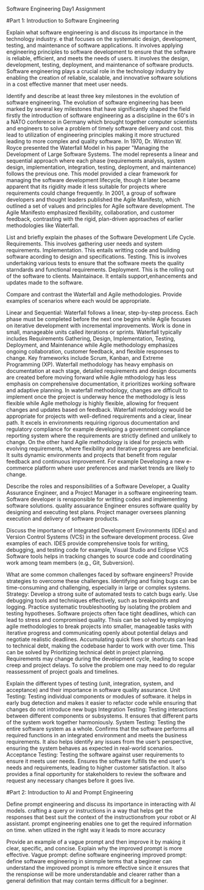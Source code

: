 Software Engineering Day1 Assignment

#Part 1: Introduction to Software Engineering

Explain what software engineering is and discuss its importance in the technology industry. e that focuses on the systematic design, development, testing, and maintenance of software applications. It involves applying engineering principles to software development to ensure that the software is reliable, efficient, and meets the needs of users. It involves the design, development, testing, deployment, and maintenance of software products. Software engineering plays a crucial role in the technology industry by enabling the creation of reliable, scalable, and innovative software solutions in a cost effective manner that meet user needs.

Identify and describe at least three key milestones in the evolution of software engineering. The evolution of software engineering has been marked by several key milestones that have significantly shaped the field firstly the introduction of software engineering as a discipline in the 60's in a NATO conference in Germany which brought together computer scientists and engineers to solve a problem of timely software delivery and cost. this lead to utilization of engineering principles making it more structured leading to more complex and quality software. In 1970, Dr. Winston W. Royce presented the Waterfall Model in his paper "Managing the Development of Large Software Systems. The model represents a linear and sequential approach where each phase (requirements analysis, system design, implementation, integration, testing, deployment, and maintenance) follows the previous one. This model provided a clear framework for managing the software development lifecycle, though it later became apparent that its rigidity made it less suitable for projects where requirements could change frequently. In 2001, a group of software developers and thought leaders published the Agile Manifesto, which outlined a set of values and principles for Agile software development. The Agile Manifesto emphasized flexibility, collaboration, and customer feedback, contrasting with the rigid, plan-driven approaches of earlier methodologies like Waterfall.

List and briefly explain the phases of the Software Development Life Cycle. Requirements. This involves gathering user needs and system requirements. Implementation. This entails writting code and building software acording to design and specifications. Testing. This is involves undertaking various tests to ensure that the software meets the quality starndards and functional requirements. Deployment. This is the rolling out of the software to clients. Maintainace. It entails support,enhancements and updates made to the software.

Compare and contrast the Waterfall and Agile methodologies. Provide examples of scenarios where each would be appropriate.

Linear and Sequential: Waterfall follows a linear, step-by-step process. Each phase must be completed before the next one begins while Agile focuses on iterative development with incremental improvements. Work is done in small, manageable units called iterations or sprints. Waterfall typically includes Requirements Gathering, Design, Implementation, Testing, Deployment, and Maintenance while Agile methodology emphasizes ongoing collaboration, customer feedback, and flexible responses to change. Key frameworks include Scrum, Kanban, and Extreme Programming (XP). Waterfall methodology has heavy emphasis on documentation at each stage, detailed requirements and design documents are created before moving forward while Agile mthodology has less emphasis on comprehensive documentation, it prioritizes working software and adaptive planning. In waterfall methodology, changes are difficult to implement once the project is underway hence the methodology is less flexible while Agile methology is highly flexible, allowing for frequent changes and updates based on feedback. Waterfall metodology would be appropriate for projects with well-defined requirements and a clear, linear path. It excels in environments requiring rigorous documentation and regulatory compliance for example developing a government compliance reporting system where the requirements are strictly defined and unlikely to change. On the other hand Agile methodology is ideal for projects with evolving requirements, where flexibility and iterative progress are beneficial. It suits dynamic environments and projects that benefit from regular feedback and continuous improvement. For example Developing a new e-commerce platform where user preferences and market trends are likely to change.

Describe the roles and responsibilities of a Software Developer, a Quality Assurance Engineer, and a Project Manager in a software engineering team. Software developer is rensponsible for writting codes and implementing software solutions. quality assuarance Engineer ensures software quality by designing and executing test plans. Project manager oversees planning execution and delivery of software products.

Discuss the importance of Integrated Development Environments (IDEs) and Version Control Systems (VCS) in the software development process. Give examples of each. IDES provide comprehensive tools for writing, debugging, and testing code for example, Visual Studio and Eclipse VCS Software tools helps in tracking changes to source code and coordinating work among team members (e.g., Git, Subversion).

What are some common challenges faced by software engineers? Provide strategies to overcome these challenges. Identifying and fixing bugs can be time-consuming and challenging, especially in large or complex systems. Strategy: Develop a strong suite of automated tests to catch bugs early. Use debugging tools and techniques effectively, such as breakpoints and logging. Practice systematic troubleshooting by isolating the problem and testing hypotheses. Software projects often face tight deadlines, which can lead to stress and compromised quality. Thsis can be solved by employing agile methodologies to break projects into smaller, manageable tasks with iterative progress and communicating openly about potential delays and negotiate realistic deadlines. Accumulating quick fixes or shortcuts can lead to technical debt, making the codebase harder to work with over time. This can be solved by Prioritizing technical debt in project planning. Requirements may change during the development cycle, leading to scope creep and project delays. To solve the problem one may need to do regular reassessment of project goals and timelines.

Explain the different types of testing (unit, integration, system, and acceptance) and their importance in software quality assurance. Unit Testing: Testing individual components or modules of software. it helps in early bug detection and makes it easier to refactor code while ensuring that changes do not introduce new bugs Integration Testing: Testing interactions between different components or subsystems. It ensures that different parts of the system work together harmoniously. System Testing: Testing the entire software system as a whole. Confirms that the software performs all required functions in an integrated environment and meets the business requirements. It also helps identify any issues from the user’s perspective, ensuring the system behaves as expected in real-world scenarios. Acceptance Testing: Testing the software against user requirements to ensure it meets user needs. Ensures the software fulfills the end user's needs and requirements, leading to higher customer satisfaction. It also provides a final opportunity for stakeholders to review the software and request any necessary changes before it goes live.

#Part 2: Introduction to AI and Prompt Engineering

Define prompt engineering and discuss its importance in interacting with AI models. crafting a query or instructions in a way that helps get the responses that best suit the context of the instructionsfrom your robot or AI assistant. prompt engineering enables one to get the required information on time. when utlized in the right way it leads to more accuracy

Provide an example of a vague prompt and then improve it by making it clear, specific, and concise. Explain why the improved prompt is more effective. Vague prompt: define software engineering improved prompt: define software engineering in simmple terms that a beginner can understand the improved prompt is mmore effective since it ensures that the renspionse will be more understandable and clearer rather than a general definition that may contain terms difficult for a beginner.
